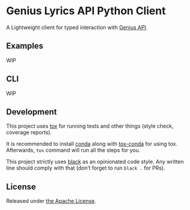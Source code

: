 # Genius Lyrics API Python Client

A Lightweight client for typed interaction with [Genius API](https://docs.genius.com/).

## Examples

WIP

## CLI


WIP

## Development

This project uses [tox](https://tox.readthedocs.io/en/latest/) for running tests and
other things (style check, coverage reports).

It is recommended to install [conda](https://docs.conda.io/en/latest/miniconda.html)
along with [tox-conda](https://github.com/tox-dev/tox-conda) for using tox.
Afterwards, `tox` command will run all the steps for you.

This project strictly uses [black](https://github.com/psf/black) as an opinionated code style.
Any written line should comply with that (don’t forget to run `black .` for PRs).


## License

Released under [the Apache License](LICENSE).
